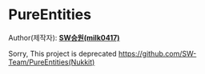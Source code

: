 # PureEntities
  
Author(제작자): **[SW승원(milk0417)](https://github.com/milk0417)**  

Sorry, This project is deprecated
https://github.com/SW-Team/PureEntities(Nukkit)
